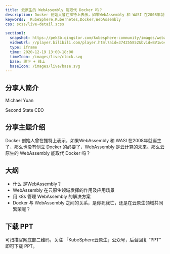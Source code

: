 ```yaml
---
title: 云原生的 WebAssembly 能取代 Docker 吗？
description: Docker 创始人曾在推特上表示，如果WebAssembly 和 WASI 在2008年就诞生了，那么也没有创立 Docker 的必要了，WebAssembly 是云计算的未来。那么云原生的 WebAssembly 能取代 Docker 吗？
keywords:  KubeSphere,Kubernetes,Docker,WebAssembly
css: scss/live-detail.scss

section1:
  snapshot: https://pek3b.qingstor.com/kubesphere-community/images/webassembly-docker.jpeg
  videoUrl: //player.bilibili.com/player.html?aid=374255852&bvid=BV1wo4y1R7x2&cid=302625819&page=1&high_quality=1
  type: iframe
  time: 2020-12-19 13:00-18:00
  timeIcon: /images/live/clock.svg
  base: 线下 + 线上
  baseIcon: /images/live/base.svg
---
```


## 分享人简介

Michael Yuan

Second State CEO

## 分享主题介绍

Docker 创始人曾在推特上表示，如果WebAssembly 和 WASI 在2008年就诞生了，那么也没有创立 Docker 的必要了，WebAssembly 是云计算的未来。那么云原生的 WebAssembly 能取代 Docker 吗？

## 大纲

- 什么 是WebAssembly？
- WebAssembly 在云原生领域发挥的作用及应用场景
- 用 k8s 管理 WebAssembly 的解决方案
- Docker 与 WebAssembly 之间的关系，是你死我亡，还是在云原生领域共同繁荣呢？

## 下载 PPT

可扫描官网底部二维码，关注 「KubeSphere云原生」公众号，后台回复 “PPT” 即可下载 PPT。
